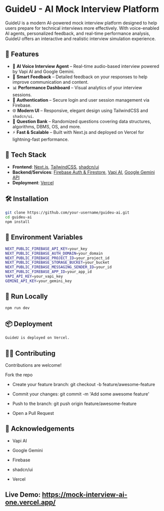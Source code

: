 # GuideU - AI Mock Interview Platform

GuideU is a modern AI-powered mock interview platform designed to help users prepare for technical interviews more effectively. With voice-enabled AI agents, personalized feedback, and real-time performance analysis, GuideU offers an interactive and realistic interview simulation experience.

## 🚀 Features

- 🎤 **AI Voice Interview Agent** – Real-time audio-based interview powered by Vapi AI and Google Gemini.
- 🧠 **Smart Feedback** – Detailed feedback on your responses to help improve communication and content.
- 📊 **Performance Dashboard** – Visual analytics of your interview sessions.
- 🔐 **Authentication** – Secure login and user session management via Firebase.
- 🌐 **Modern UI** – Responsive, elegant design using TailwindCSS and `shadcn/ui`.
- 📁 **Question Bank** – Randomized questions covering data structures, algorithms, DBMS, OS, and more.
- ⚡ **Fast & Scalable** – Built with Next.js and deployed on Vercel for lightning-fast performance.

## 🧱 Tech Stack

- **Frontend**: [Next.js](https://nextjs.org/), [TailwindCSS](https://tailwindcss.com/), [shadcn/ui](https://ui.shadcn.com/)
- **Backend/Services**: [Firebase Auth & Firestore](https://firebase.google.com/), [Vapi AI](https://vapi.ai/), [Google Gemini API](https://deepmind.google/technologies/gemini/)
- **Deployment**: [Vercel](https://vercel.com/)

## 🛠️ Installation

```bash
git clone https://github.com/your-username/guideu-ai.git
cd guideu-ai
npm install
```
## 🔑 Environment Variables

```bash
NEXT_PUBLIC_FIREBASE_API_KEY=your_key
NEXT_PUBLIC_FIREBASE_AUTH_DOMAIN=your_domain
NEXT_PUBLIC_FIREBASE_PROJECT_ID=your_project_id
NEXT_PUBLIC_FIREBASE_STORAGE_BUCKET=your_bucket
NEXT_PUBLIC_FIREBASE_MESSAGING_SENDER_ID=your_id
NEXT_PUBLIC_FIREBASE_APP_ID=your_app_id
VAPI_API_KEY=your_vapi_key
GEMINI_API_KEY=your_gemini_key
```

## 🧪 Run Locally

```bash
npm run dev
```

## 📦 Deployment
```bash
GuideU is deployed on Vercel.
```

## 👨‍💻 Contributing
Contributions are welcome!

Fork the repo

- Create your feature branch: git checkout -b feature/awesome-feature

- Commit your changes: git commit -m 'Add some awesome feature'

- Push to the branch: git push origin feature/awesome-feature

- Open a Pull Request

## 🙌 Acknowledgements
- Vapi AI

- Google Gemini

- Firebase

- shadcn/ui

- Vercel

## Live Demo: https://mock-interview-ai-one.vercel.app/
